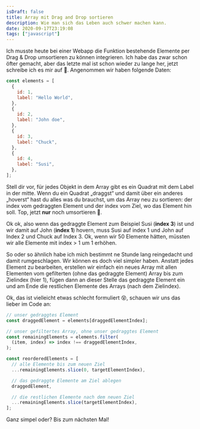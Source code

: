```yaml
---
isDraft: false
title: Array mit Drag and Drop sortieren
description: Wie man sich das Leben auch schwer machen kann.
date: 2020-09-17T23:19:08
tags: ["javascript"]
---
```


Ich musste heute bei einer Webapp die Funktion bestehende Elemente per Drag & Drop umsortieren zu können integrieren. Ich habe das zwar schon öfter gemacht, aber das letzte mal ist schon wieder zu lange her, jetzt schreibe ich es mir auf 😬. Angenommen wir haben folgende Daten:

```javascript
const elements = [
  {
    id: 1,
    label: "Hello World",
  },
  {
    id: 2,
    label: "John doe",
  },
  {
    id: 3,
    label: "Chuck",
  },
  {
    id: 4,
    label: "Susi",
  },
];
```

Stell dir vor, für jedes Objekt in dem Array gibt es ein Quadrat mit dem Label in der mitte. Wenn du ein Quadrat „draggst“ und damit über ein anderes „hoverst“ hast du alles was du brauchst, um das Array neu zu sortieren: der index vom gedraggten Element und der index vom Ziel, wo das Element hin soll. Top, jetzt **nur** noch umsortieren 😬.

Ok ok, also wenn das gedraggte Element zum Beispiel Susi (**index 3**) ist und wir damit auf John (**index 1**) hovern, muss Susi auf index 1 und John auf Index 2 und Chuck auf Index 3. Ok, wenn wir 50 Elemente hätten, müssten wir alle Elemente mit index > 1 um 1 erhöhen.

So oder so ähnlich habe ich mich bestimmt ne Stunde lang reingedacht und damit rumgeschlagen. Wir können es doch viel simpler haben. Anstatt jedes Element zu bearbeiten, erstellen wir einfach ein neues Array mit allen Elementen vom gefilterten (ohne das gedraggte Element) Array bis zum Zielindex (hier 1), fügen dann an dieser Stelle das gedraggte Element ein und am Ende die restlichen Elemente des Arrays (nach dem Zielindex).

Ok, das ist vielleicht etwas schlecht formuliert 😵, schauen wir uns das lieber im Code an:

```javascript
// unser gedraggtes Element
const draggedElement = elements[draggedElementIndex];

// unser gefiltertes Array, ohne unser gedraggtes Element
const remainingElements = elements.filter(
  (item, index) => index !== draggedElementIndex,
);

const reorderedElements = [
  // alle Elemente bis zum neuen Ziel
  ...remainingElements.slice(0, targetElementIndex),

  // das gedraggte Elemente am Ziel ablegen
  draggedElement,

  // die restlichen Elemente nach dem neuen Ziel
  ...remainingElements.slice(targetElementIndex),
];
```

Ganz simpel oder? Bis zum nächsten Mal!
